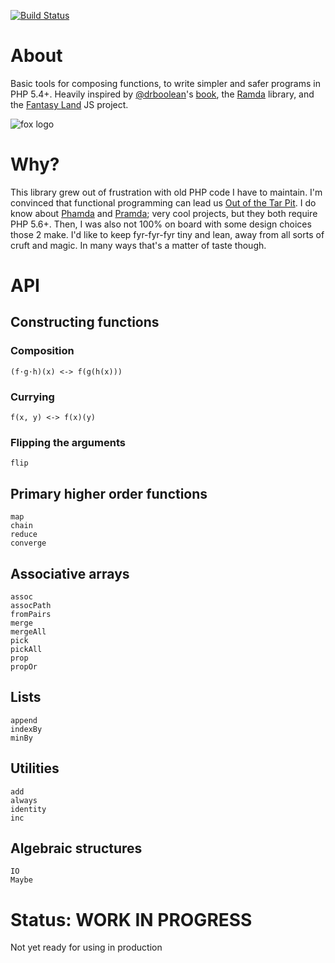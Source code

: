 [![Build Status](https://travis-ci.org/ikr/fyrfyrfyr.svg?branch=master)](https://travis-ci.org/ikr/fyrfyrfyr)

# About

Basic tools for composing functions, to write simpler and safer programs in PHP 5.4+. Heavily
inspired by [@drboolean](https://twitter.com/drboolean)'s
[book](https://drboolean.gitbooks.io/mostly-adequate-guide/content/), the
[Ramda](http://ramdajs.com/) library, and the
[Fantasy Land](https://github.com/fantasyland/fantasy-land) JS project.

![fox logo](https://ikr.su/h/img/fyrfyrfyr.png)

# Why?

This library grew out of frustration with old PHP code I have to maintain. I'm convinced that
functional programming can lead us [Out of the Tar Pit](http://shaffner.us/cs/papers/tarpit.pdf). I
do know about [Phamda](https://github.com/mpajunen/phamda) and
[Pramda](https://github.com/kapolos/pramda); very cool projects, but they both require PHP
5.6+. Then, I was also not 100% on board with some design choices those 2 make. I'd like to keep
fyr-fyr-fyr tiny and lean, away from all sorts of cruft and magic. In many ways that's a matter of
taste though.

# API

## Constructing functions

### Composition

    (f⋅g⋅h)(x) <-> f(g(h(x)))

### Currying

    f(x, y) <-> f(x)(y)

### Flipping the arguments

    flip

## Primary higher order functions

    map
    chain
    reduce
    converge

## Associative arrays

    assoc
    assocPath
    fromPairs
    merge
    mergeAll
    pick
    pickAll
    prop
    propOr

## Lists

    append
    indexBy
    minBy

## Utilities

    add
    always
    identity
    inc

## Algebraic structures

    IO
    Maybe

# Status: WORK IN PROGRESS

Not yet ready for using in production
